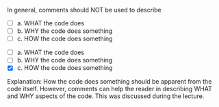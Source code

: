 <panel header=":lock::key: Comments">
<question>

In general, comments should NOT be used to describe

- [ ] a. WHAT the code does
- [ ] b. WHY the code does something
- [ ] c. HOW the code does something

<div slot="answer">

- [ ] a. WHAT the code does
- [ ] b. WHY the code does something
- [x] c. HOW the code does something

Explanation: How the code does something should be apparent from the code itself. However, comments can help the reader in describing WHAT and WHY aspects of the code. This was discussed during the lecture.

</div>
</question>
</panel>
